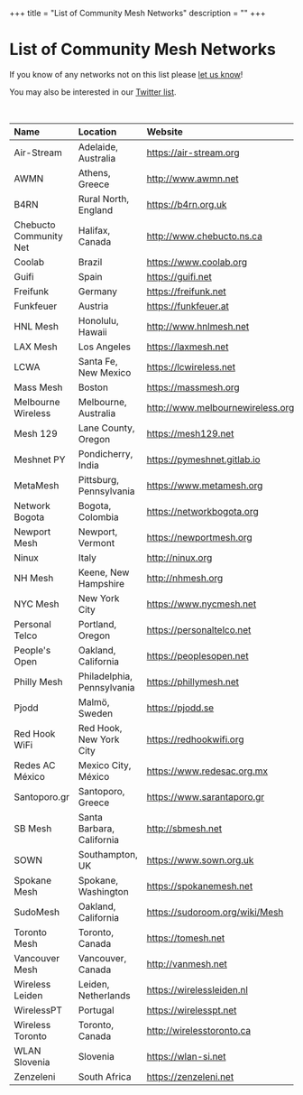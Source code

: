 +++
title = "List of Community Mesh Networks"
description = ""
+++

# List of Community Mesh Networks

If you know of any networks not on this list please <a href="https://keybase.io/team/meshcenter">let us know</a>!

You may also be interested in our [Twitter list](https://twitter.com/meshcenter/lists/community-mesh-networks).

<br />

| Name                   | Location                   | Website                               | Twitter                               |
| :--------------------- | :------------------------- | :------------------------------------ | :------------------------------------ |
| Air-Stream             | Adelaide, Australia        | <https://air-stream.org>              | <https://twitter.com/AirStreamWiFi>   |
| AWMN                   | Athens, Greece             | <http://www.awmn.net>                 | -                                     |
| B4RN                   | Rural North, England       | <https://b4rn.org.uk>                 | <https://twitter.com/dig2agig>        |
| Chebucto Community Net | Halifax, Canada            | <http://www.chebucto.ns.ca>           | <https://twitter.com/chebuctocommnet> |
| Coolab                 | Brazil                     | <https://www.coolab.org>              | <https://twitter.com/coolabdiz>       |
| Guifi                  | Spain                      | <https://guifi.net>                   | -                                     |
| Freifunk               | Germany                    | <https://freifunk.net>                | <https://twitter.com/freifunk>        |
| Funkfeuer              | Austria                    | <https://funkfeuer.at>                | <https://twitter.com/funkfeuer_at>    |
| HNL Mesh               | Honolulu, Hawaii           | <http://www.hnlmesh.net>              | <https://twitter.com/HNLMesh>         |
| LAX Mesh               | Los Angeles                | <https://laxmesh.net>                 | -                                     |
| LCWA                   | Santa Fe, New Mexico       | <https://lcwireless.net>              | -                                     |
| Mass Mesh              | Boston                     | <https://massmesh.org>                | -                                     |
| Melbourne Wireless     | Melbourne, Australia       | <http://www.melbournewireless.org.au> | <https://twitter.com/MelbWireless>    |
| Mesh 129               | Lane County, Oregon        | <https://mesh129.net>                 | <https://twitter.com/mesh129net>      |
| Meshnet PY             | Pondicherry, India         | <https://pymeshnet.gitlab.io>         | <https://twitter.com/pymesh>          |
| MetaMesh               | Pittsburg, Pennsylvania    | <https://www.metamesh.org>            | <https://twitter.com/MetaMeshWC>      |
| Network Bogota         | Bogota, Colombia           | <https://networkbogota.org>           | <https://twitter.com/Network_Bogota>  |
| Newport Mesh           | Newport, Vermont           | <https://newportmesh.org>             | -                                     |
| Ninux                  | Italy                      | <http://ninux.org>                    | <https://twitter.com/ninuxorg>        |
| NH Mesh                | Keene, New Hampshire       | <http://nhmesh.org>                   | <https://twitter.com/nhmesh_org>      |
| NYC Mesh               | New York City              | <https://www.nycmesh.net>             | <https://twitter.com/nycmesh>         |
| Personal Telco         | Portland, Oregon           | <https://personaltelco.net>           | <https://twitter.com/personaltelco>   |
| People's Open          | Oakland, California        | <https://peoplesopen.net>             | <https://twitter.com/pplsopennet>     |
| Philly Mesh            | Philadelphia, Pennsylvania | <https://phillymesh.net>              | <https://twitter.com/phillymesh>      |
| Pjodd                  | Malmö, Sweden              | <https://pjodd.se>                    | -                                     |
| Red Hook WiFi          | Red Hook, New York City    | <https://redhookwifi.org>             | <https://twitter.com/redhookwifi>     |
| Redes AC México        | Mexico City, México        | <https://www.redesac.org.mx>          | <https://twitter.com/redesac_mx>      |
| Santoporo.gr           | Santoporo, Greece          | <https://www.sarantaporo.gr>          | <https://twitter.com/Sarantaporogr>   |
| SB Mesh                | Santa Barbara, California  | <http://sbmesh.net>                   | <https://twitter.com/sbmeshnet>       |
| SOWN                   | Southampton, UK            | <https://www.sown.org.uk>             | -                                     |
| Spokane Mesh           | Spokane, Washington        | <https://spokanemesh.net>             | <https://twitter.com/spokanemesh>     |
| SudoMesh               | Oakland, California        | <https://sudoroom.org/wiki/Mesh>      | <https://twitter.com/sudomesh>        |
| Toronto Mesh           | Toronto, Canada            | <https://tomesh.net>                  | <https://twitter.com/tomeshnet>       |
| Vancouver Mesh         | Vancouver, Canada          | <http://vanmesh.net>                  | <https://twitter.com/VanMeshNet>      |
| Wireless Leiden        | Leiden, Netherlands        | <https://wirelessleiden.nl>           | -                                     |
| WirelessPT             | Portugal                   | <https://wirelesspt.net>              | <https://twitter.com/wirelesspt>      |
| Wireless Toronto       | Toronto, Canada            | <http://wirelesstoronto.ca>           | <https://twitter.com/wirelesstoronto> |
| WLAN Slovenia          | Slovenia                   | <https://wlan-si.net>                 | <https://twitter.com/wlanslovenija>   |
| Zenzeleni              | South Africa               | <https://zenzeleni.net>               | <https://twitter.com/zenzeleninet>    |
